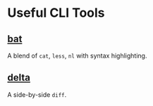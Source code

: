 # Useful CLI Tools

## [bat][bat]

A blend of `cat`, `less`, `nl` with syntax highlighting.

## [delta][delta]

A side-by-side `diff`.


[bat]: https://github.com/sharkdp/bat
[delta]: https://dandavison.github.io/delta/

